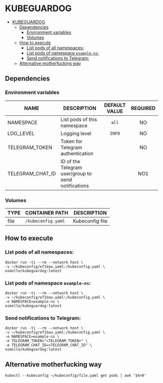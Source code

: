 # KUBEGUARDOG

- [KUBEGUARDOG](#kubeguardog)
  - [Dependencies](#dependencies)
    - [Environment variables](#environment-variables)
    - [Volumes](#volumes)
  - [How to execute](#how-to-execute)
    - [List pods of all namespaces:](#list-pods-of-all-namespaces)
    - [List pods of namespace `example-ns`:](#list-pods-of-namespace-example-ns)
    - [Send notifications to Telegram:](#send-notifications-to-telegram)
  - [Alternative motherfucking way](#alternative-motherfucking-way)

## Dependencies

### Environment variables

|**NAME**|**DESCRIPTION**|**DEFAULT VALUE**|**REQUIRED**|
|---|---|:---:|:---:|
|NAMESPACE|List pods of this namespace|`all`|NO|
|LOG_LEVEL|Logging level|`INFO`|NO|
|TELEGRAM_TOKEN|Token for Telegram authentication||NO|
|TELEGRAM_CHAT_ID|ID of the Telegram user/group to send notifications||NO1

### Volumes

|**TYPE**|**CONTAINER PATH**|**DESCRIPTION**|
|---|---|---|
|file|`/kubeconfig.yaml`|Kubeconfig file|

## How to execute

### List pods of all namespaces:

```shell
docker run -ti --rm --network host \
-v ~/kubeconfig/ef1bau.yaml:/kubeconfig.yaml \
osmollo/kubeguardog:latest
```

### List pods of namespace `example-ns`:

```shell
docker run -ti --rm --network host \
-v ~/kubeconfig/ef1bau.yaml:/kubeconfig.yaml \
-e NAMESPACE=example-ns \
osmollo/kubeguardog:latest
```

### Send notifications to Telegram:

```shell
docker run -ti --rm --network host \
-v ~/kubeconfig/ef1bau.yaml:/kubeconfig.yaml \
-e NAMESPACE=example-ns \
-e TELEGRAM_TOKEN="<TELEGRAM_TOKEN>" \
-e TELEGRAM_CHAT_ID=<TELEGRAM_CHAT_ID" \
osmollo/kubeguardog:latest
```

## Alternative motherfucking way

```shell
kubectl --kubeconfig ~/kubeconfig/file.yaml get pods | awk '$4>0'
```
